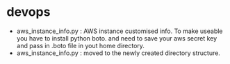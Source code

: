 # devops
- aws_instance_info.py : AWS instance customised info. To make useable you have to install python boto. and need to save your aws secret key and pass in .boto file in yout home directory.
- aws_instance_info.py : moved to the newly created directory structure. 
